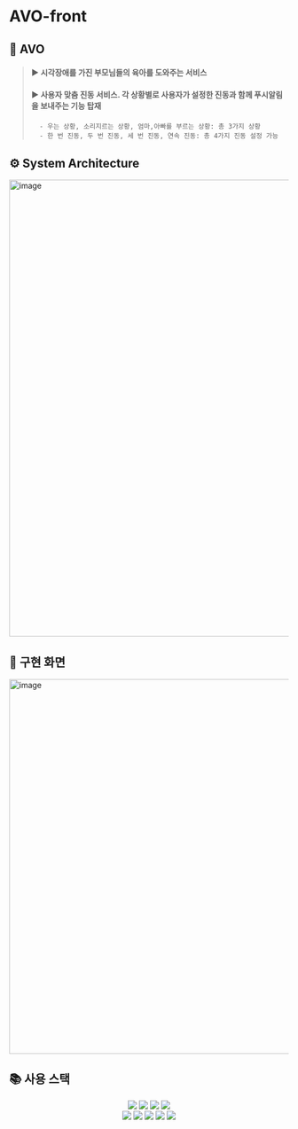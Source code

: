 # AVO-front

## 🥑 AVO
> #### ▶︎ 시각장애를 가진 부모님들의 육아를 도와주는 서비스  <br>
> #### ▶︎ 사용자 맞춤 진동 서비스. 각 상황별로 사용자가 설정한 진동과 함께 푸시알림을 보내주는 기능 탑재
>       - 우는 상황, 소리지르는 상황, 엄마,아빠를 부르는 상황: 총 3가지 상황
>       - 한 번 진동, 두 번 진동, 세 번 진동, 연속 진동: 총 4가지 진동 설정 가능


## ⚙️ System Architecture
<img width="824" alt="image" src="https://github.com/EWHACAPSTONE/AVO-ai/assets/86959644/9b4e4c21-73c1-4930-bbeb-a8444cf1fb29">

## 📱 구현 화면
<img width="676" alt="image" src="https://github.com/EWHACAPSTONE/AVO-front/assets/86959644/1502ea8a-8168-4be6-ac9f-5a70345ee53f">

## 📚 사용 스택
<div align=center> 
<img src="https://img.shields.io/badge/Flutter-02569B?style=for-the-badge&logo=Flutter&logoColor=white">
<img src="https://img.shields.io/badge/Firebase-FFCA28?style=for-the-badge&logo=Firebase&logoColor=white">
 <img src="https://img.shields.io/badge/Spring Boot-6DB33F?style=for-the-badge&logo=Spring Boot&logoColor=white">
   <img src="https://img.shields.io/badge/github-181717?style=for-the-badge&logo=github&logoColor=white"> <br>
  <img src="https://img.shields.io/badge/raspberrypi-A22846?style=for-the-badge&logo=raspberrypi&logoColor=white">
  <img src="https://img.shields.io/badge/flask-000000?style=for-the-badge&logo=flask&logoColor=white">
  <img src="https://img.shields.io/badge/amazonec2-FF9900?style=for-the-badge&logo=amazonec2&logoColor=white">
  <img src="https://img.shields.io/badge/amazons3-569A31?style=for-the-badge&logo=amazons3&logoColor=white">
    <img src="https://img.shields.io/badge/awslambda-FF9900?style=for-the-badge&logo=awslambda&logoColor=white">
</div>
